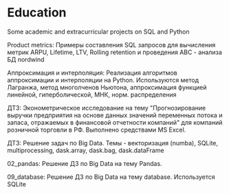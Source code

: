 # Education
Some academic and extracurricular projects on SQL and Python

Product metrics:
Примеры составления SQL запросов для вычисления метрик ARPU, Lifetime, LTV, Rolling retention и проведения ABC - анализа БД nordwind

Аппроксимация и интерполяция:
Реализация алгоритмов аппроксимации и интерполяции на Python. Используются метод Лагранжа, метод многолченов Ньютона, аппроксимация функцией линейной, гиперболической, МНК, норм. распределения

ДТЗ: 
Эконометрическое исследование на тему "Прогнозирование выручки предприятия на основе данных значений переменных потока и запаса, отражаемых в финансовой отчетности компаний" для компаний розничной торговли в РФ. Выполнено средствами MS Excel.

ДТЗ: 
Решение задач по Big Data. Темы - векторизация (numba), SQLite, multiprocessing, dask.array, dask.bag, dask.dataFrame

02_pandas:
Решение ДЗ по Big Data на тему Pandas.

09_database:
Решение ДЗ по Big Data на тему database. Используется SQLite



